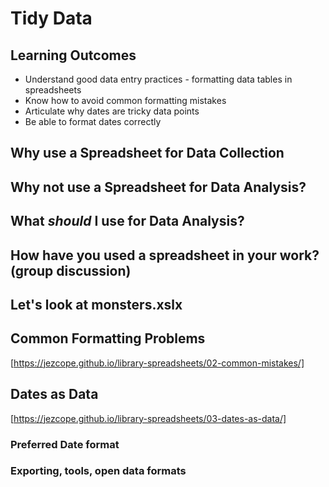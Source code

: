# Tidy Data

## Learning Outcomes

* Understand good data entry practices - formatting data tables in spreadsheets
* Know how to avoid common formatting mistakes
* Articulate why dates are tricky data points
* Be able to format dates correctly


## Why use a Spreadsheet for Data Collection 

## Why not use a Spreadsheet for Data Analysis?

## What *should* I use for Data Analysis? 

## How have you used a spreadsheet in your work? (group discussion)

## Let's look  at monsters.xslx

## Common Formatting Problems

[https://jezcope.github.io/library-spreadsheets/02-common-mistakes/]

## Dates as Data

[https://jezcope.github.io/library-spreadsheets/03-dates-as-data/]

### Preferred Date format

### Exporting, tools, open data formats






